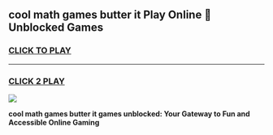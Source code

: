 
## cool math games butter it Play Online 👋 Unblocked Games
<h3>
<a href="https://news.freeplayer.one?title=cool_math_games_butter_it&ref=17CMG">CLICK TO PLAY</a></h3>
<hr>

<h3>
<a href="https://news.freeplayer.one?title=cool_math_games_butter_it&ref=17CMG">CLICK 2 PLAY</a>
  
</h3>

<a href="https://news.freeplayer.one?title=cool_math_games_butter_it&ref=17CMG/"><img src="https://clearcache.store/games.png"></a>


**cool math games butter it games unblocked: Your Gateway to Fun and Accessible Online Gaming**
